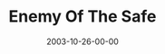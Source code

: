 ---
layout: message
category: message
series: "Public Enemy"
title: "Enemy Of The Safe"
date: 2003-10-26-00-00
message_id: 200
audio: "http://s3.amazonaws.com/crossroads-media/message/audio/PE_03_10-26-03_Enemy_Of_The_Safe.mp3"
audio-duration: "39:53"
explicit: false
---